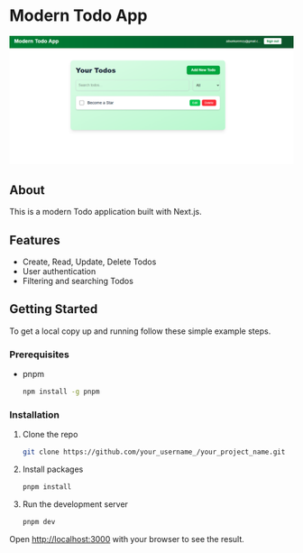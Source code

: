 # Modern Todo App

![Modern Todo App Preview](preview.png)

## About

This is a modern Todo application built with Next.js.

## Features

*   Create, Read, Update, Delete Todos
*   User authentication
*   Filtering and searching Todos

## Getting Started

To get a local copy up and running follow these simple example steps.

### Prerequisites

*   pnpm
    ```sh
    npm install -g pnpm
    ```

### Installation

1.  Clone the repo
    ```sh
    git clone https://github.com/your_username_/your_project_name.git
    ```
2.  Install packages
    ```sh
    pnpm install
    ```
3.  Run the development server
    ```sh
    pnpm dev
    ```

Open [http://localhost:3000](http://localhost:3000) with your browser to see the result.
